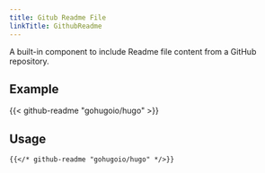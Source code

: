 ```yaml
---
title: Gitub Readme File
linkTitle: GithubReadme
---
```

A built-in component to include Readme file content from a GitHub repository.

## Example
{{< github-readme "gohugoio/hugo" >}}

## Usage

```markdown
{{</* github-readme "gohugoio/hugo" */>}}
```